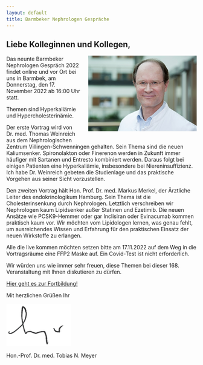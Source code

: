 ```yaml
---
layout: default
title: Barmbeker Nephrologen Gespräche
---
```

## Liebe Kolleginnen und Kollegen,   

<img src="/assets/images/CA_Meyer.jpg" height="200rem" alt="Portraitfoto Hon. Prof. Dr. Tobias N. Meyer" style="float:right; margin-left:20px; margin-bottom:20px;">Das neunte Barmbeker Nephrologen Gespräch 2022 findet online und vor Ort bei uns in Barmbek, am Donnerstag, den 17. November 2022 ab 16:00 Uhr statt.    

Themen sind Hyperkaliämie und Hypercholesterinämie.         
   
Der erste Vortrag wird von Dr. med. Thomas Weinreich aus dem Nephrologischen Zentrum Villingen-Schwenningen gehalten. Sein Thema sind die neuen Kaliumsenker. Spironolakton oder Finerenon werden in Zukunft immer häufiger mit Sartanen und Entresto kombiniert werden. Daraus folgt bei einigen Patienten eine Hyperkaliämie, insbesondere bei Niereninsuffizienz. Ich habe Dr. Weinreich gebeten die Studienlage und das praktische Vorgehen aus seiner Sicht vorzustellen.         

Den zweiten Vortrag hält Hon. Prof. Dr. med. Markus Merkel, der Ärztliche Leiter des endokrinologikum Hamburg. Sein Thema ist die Cholesterinsenkung durch Nephrologen. Letztlich verschreiben wir Nephrologen kaum Lipidsenker außer Statinen und Ezetimib. Die neuen Ansätze wie PCSK9-Hemmer oder gar Inclisiran oder Evinacumab kommen praktisch kaum vor. Wir möchten vom Lipidologen lernen, was genau fehlt, um ausreichendes Wissen und Erfahrung für den praktischen Einsatz der neuen Wirkstoffe zu erlangen.       
    
Alle die live kommen möchten setzen bitte am 17.11.2022 auf dem Weg in die Vortragsräume eine FFP2 Maske auf. Ein Covid-Test ist nicht erforderlich.    
   
Wir würden uns wie immer sehr freuen, diese Themen bei dieser 168. Veranstaltung mit Ihnen diskutieren zu dürfen.         

<a class="button" href="https://teams.microsoft.com/l/meetup-join/19%3ameeting_N2E0ZGI0NmEtOGVlNS00ZTFkLTk0YzEtNTkwMWE0YmFhMjIy%40thread.v2/0?context=%7b%22Tid%22%3a%22e6160a47-a12e-4ab1-be56-bddd09456693%22%2c%22Oid%22%3a%2254de3200-43af-4cbb-8fde-9d0457be7bcb%22%7d" target="_blank">Hier geht es zur Fortbildung!</a>  

Mit herzlichen Grüßen Ihr  

![Unterschrift Prof. Meyer](/assets/images/unterschrift-meyer.png)  

Hon.-Prof. Dr. med. Tobias N. Meyer  

